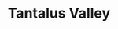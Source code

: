 ---
layout: product
product_id: 1419071094846
id: 1419071094846
title: Tantalus Valley
body_html: >-
  <p>Taken in the Tantalus Valley mountain range in the summer of 2015.</p>

  <p>A co-worker and I ended up going camping up a forestry road in the mountains adjacent to the Tantalus Valley mountain range on a beautiful summer day. The night was full of long conversations, stargazing and gin and juice; the perfect recipe for a great night.</p>

  <p> </p>
vendor: Connell McCarthy
product_type: Photo Print
created_at: 2018-08-22T19:56:08-04:00
handle: tantalus-valley
updated_at: 2022-01-18T10:42:35-05:00
published_at: 2018-08-22T19:38:24-04:00
template_suffix: ""
status: active
published_scope: global
tags: Batch 01, mountain, mountains, Print, sunset
admin_graphql_api_id: gid://shopify/Product/1419071094846
variants:
  - product_id: 1419071094846
    id: 39577230114878
    title: 8x10” / Full Colour
    price: "35.00"
    sku: CM-PP-B1-15-XXS-FC
    position: 1
    inventory_policy: deny
    compare_at_price: null
    fulfillment_service: manual
    inventory_management: null
    option1: 8x10”
    option2: Full Colour
    option3: null
    created_at: 2021-09-01T15:14:41-04:00
    updated_at: 2021-09-01T15:16:33-04:00
    taxable: true
    barcode: ""
    grams: 208
    image_id: 6198879486014
    weight: 0.208
    weight_unit: kg
    inventory_item_id: 41671670759486
    inventory_quantity: 0
    old_inventory_quantity: 0
    requires_shipping: true
    admin_graphql_api_id: gid://shopify/ProductVariant/39577230114878
  - product_id: 1419071094846
    id: 39577230147646
    title: 8x10” / Black & White
    price: "35.00"
    sku: CM-PP-B1-15-XXS-BW
    position: 2
    inventory_policy: deny
    compare_at_price: null
    fulfillment_service: manual
    inventory_management: null
    option1: 8x10”
    option2: Black & White
    option3: null
    created_at: 2021-09-01T15:14:41-04:00
    updated_at: 2021-09-01T15:16:33-04:00
    taxable: true
    barcode: ""
    grams: 208
    image_id: 6198879453246
    weight: 0.208
    weight_unit: kg
    inventory_item_id: 41671670792254
    inventory_quantity: 0
    old_inventory_quantity: 0
    requires_shipping: true
    admin_graphql_api_id: gid://shopify/ProductVariant/39577230147646
  - product_id: 1419071094846
    id: 39577230180414
    title: 8.5x11” / Full Colour
    price: "35.00"
    sku: CM-PP-B1-15-XS-FC
    position: 3
    inventory_policy: deny
    compare_at_price: null
    fulfillment_service: manual
    inventory_management: null
    option1: 8.5x11”
    option2: Full Colour
    option3: null
    created_at: 2021-09-01T15:14:41-04:00
    updated_at: 2021-09-01T15:16:33-04:00
    taxable: true
    barcode: ""
    grams: 208
    image_id: 6198879486014
    weight: 0.208
    weight_unit: kg
    inventory_item_id: 41671670825022
    inventory_quantity: 0
    old_inventory_quantity: 0
    requires_shipping: true
    admin_graphql_api_id: gid://shopify/ProductVariant/39577230180414
  - product_id: 1419071094846
    id: 39577230213182
    title: 8.5x11” / Black & White
    price: "35.00"
    sku: CM-PP-B1-15-XS-BW
    position: 4
    inventory_policy: deny
    compare_at_price: null
    fulfillment_service: manual
    inventory_management: null
    option1: 8.5x11”
    option2: Black & White
    option3: null
    created_at: 2021-09-01T15:14:41-04:00
    updated_at: 2021-09-01T15:16:33-04:00
    taxable: true
    barcode: ""
    grams: 208
    image_id: 6198879453246
    weight: 0.208
    weight_unit: kg
    inventory_item_id: 41671670857790
    inventory_quantity: 0
    old_inventory_quantity: 0
    requires_shipping: true
    admin_graphql_api_id: gid://shopify/ProductVariant/39577230213182
  - product_id: 1419071094846
    id: 39577230245950
    title: 13x19” / Full Colour
    price: "40.00"
    sku: CM-PP-B1-15-S-FC
    position: 5
    inventory_policy: deny
    compare_at_price: null
    fulfillment_service: manual
    inventory_management: null
    option1: 13x19”
    option2: Full Colour
    option3: null
    created_at: 2021-09-01T15:14:41-04:00
    updated_at: 2021-09-01T15:16:33-04:00
    taxable: true
    barcode: ""
    grams: 208
    image_id: 6198879486014
    weight: 0.208
    weight_unit: kg
    inventory_item_id: 41671670890558
    inventory_quantity: 0
    old_inventory_quantity: 0
    requires_shipping: true
    admin_graphql_api_id: gid://shopify/ProductVariant/39577230245950
  - product_id: 1419071094846
    id: 39577230278718
    title: 13x19” / Black & White
    price: "40.00"
    sku: CM-PP-B1-15-S-BW
    position: 6
    inventory_policy: deny
    compare_at_price: null
    fulfillment_service: manual
    inventory_management: null
    option1: 13x19”
    option2: Black & White
    option3: null
    created_at: 2021-09-01T15:14:41-04:00
    updated_at: 2021-09-01T15:16:33-04:00
    taxable: true
    barcode: ""
    grams: 208
    image_id: 6198879453246
    weight: 0.208
    weight_unit: kg
    inventory_item_id: 41671670923326
    inventory_quantity: 0
    old_inventory_quantity: 0
    requires_shipping: true
    admin_graphql_api_id: gid://shopify/ProductVariant/39577230278718
  - product_id: 1419071094846
    id: 39577230311486
    title: 16x20” / Full Colour
    price: "50.00"
    sku: CM-PP-B1-15-M-FC
    position: 7
    inventory_policy: deny
    compare_at_price: null
    fulfillment_service: manual
    inventory_management: null
    option1: 16x20”
    option2: Full Colour
    option3: null
    created_at: 2021-09-01T15:14:41-04:00
    updated_at: 2021-09-01T15:16:33-04:00
    taxable: true
    barcode: ""
    grams: 208
    image_id: 6198879486014
    weight: 0.208
    weight_unit: kg
    inventory_item_id: 41671670956094
    inventory_quantity: 0
    old_inventory_quantity: 0
    requires_shipping: true
    admin_graphql_api_id: gid://shopify/ProductVariant/39577230311486
  - product_id: 1419071094846
    id: 39577230344254
    title: 16x20” / Black & White
    price: "50.00"
    sku: CM-PP-B1-15-M-BW
    position: 8
    inventory_policy: deny
    compare_at_price: null
    fulfillment_service: manual
    inventory_management: null
    option1: 16x20”
    option2: Black & White
    option3: null
    created_at: 2021-09-01T15:14:41-04:00
    updated_at: 2021-09-01T15:16:33-04:00
    taxable: true
    barcode: ""
    grams: 208
    image_id: 6198879453246
    weight: 0.208
    weight_unit: kg
    inventory_item_id: 41671670988862
    inventory_quantity: 0
    old_inventory_quantity: 0
    requires_shipping: true
    admin_graphql_api_id: gid://shopify/ProductVariant/39577230344254
  - product_id: 1419071094846
    id: 39577230377022
    title: 20x24” / Full Colour
    price: "60.00"
    sku: CM-PP-B1-15-L-FC
    position: 9
    inventory_policy: deny
    compare_at_price: null
    fulfillment_service: manual
    inventory_management: null
    option1: 20x24”
    option2: Full Colour
    option3: null
    created_at: 2021-09-01T15:14:41-04:00
    updated_at: 2021-09-01T15:16:33-04:00
    taxable: true
    barcode: ""
    grams: 208
    image_id: 6198879486014
    weight: 0.208
    weight_unit: kg
    inventory_item_id: 41671671021630
    inventory_quantity: 0
    old_inventory_quantity: 0
    requires_shipping: true
    admin_graphql_api_id: gid://shopify/ProductVariant/39577230377022
  - product_id: 1419071094846
    id: 39577230409790
    title: 20x24” / Black & White
    price: "60.00"
    sku: CM-PP-B1-15-L-BW
    position: 10
    inventory_policy: deny
    compare_at_price: null
    fulfillment_service: manual
    inventory_management: null
    option1: 20x24”
    option2: Black & White
    option3: null
    created_at: 2021-09-01T15:14:41-04:00
    updated_at: 2021-09-01T15:16:33-04:00
    taxable: true
    barcode: ""
    grams: 208
    image_id: 6198879453246
    weight: 0.208
    weight_unit: kg
    inventory_item_id: 41671671054398
    inventory_quantity: 0
    old_inventory_quantity: 0
    requires_shipping: true
    admin_graphql_api_id: gid://shopify/ProductVariant/39577230409790
  - product_id: 1419071094846
    id: 39577230442558
    title: 20x30” / Full Colour
    price: "70.00"
    sku: CM-PP-B1-15-XL-FC
    position: 11
    inventory_policy: deny
    compare_at_price: null
    fulfillment_service: manual
    inventory_management: null
    option1: 20x30”
    option2: Full Colour
    option3: null
    created_at: 2021-09-01T15:14:41-04:00
    updated_at: 2021-09-01T15:16:33-04:00
    taxable: true
    barcode: ""
    grams: 208
    image_id: 6198879486014
    weight: 0.208
    weight_unit: kg
    inventory_item_id: 41671671087166
    inventory_quantity: 0
    old_inventory_quantity: 0
    requires_shipping: true
    admin_graphql_api_id: gid://shopify/ProductVariant/39577230442558
  - product_id: 1419071094846
    id: 39577230475326
    title: 20x30” / Black & White
    price: "70.00"
    sku: CM-PP-B1-15-XL-BW
    position: 12
    inventory_policy: deny
    compare_at_price: null
    fulfillment_service: manual
    inventory_management: null
    option1: 20x30”
    option2: Black & White
    option3: null
    created_at: 2021-09-01T15:14:41-04:00
    updated_at: 2021-09-01T15:16:33-04:00
    taxable: true
    barcode: ""
    grams: 208
    image_id: 6198879453246
    weight: 0.208
    weight_unit: kg
    inventory_item_id: 41671671119934
    inventory_quantity: 0
    old_inventory_quantity: 0
    requires_shipping: true
    admin_graphql_api_id: gid://shopify/ProductVariant/39577230475326
  - product_id: 1419071094846
    id: 39577230508094
    title: 24x36” / Full Colour
    price: "90.00"
    sku: CM-PP-B1-15-XXL-FC
    position: 13
    inventory_policy: deny
    compare_at_price: null
    fulfillment_service: manual
    inventory_management: null
    option1: 24x36”
    option2: Full Colour
    option3: null
    created_at: 2021-09-01T15:14:41-04:00
    updated_at: 2021-09-01T15:16:33-04:00
    taxable: true
    barcode: ""
    grams: 208
    image_id: 6198879486014
    weight: 0.208
    weight_unit: kg
    inventory_item_id: 41671671152702
    inventory_quantity: 0
    old_inventory_quantity: 0
    requires_shipping: true
    admin_graphql_api_id: gid://shopify/ProductVariant/39577230508094
  - product_id: 1419071094846
    id: 39577230540862
    title: 24x36” / Black & White
    price: "90.00"
    sku: CM-PP-B1-15-XXL-BW
    position: 14
    inventory_policy: deny
    compare_at_price: null
    fulfillment_service: manual
    inventory_management: null
    option1: 24x36”
    option2: Black & White
    option3: null
    created_at: 2021-09-01T15:14:41-04:00
    updated_at: 2021-09-01T15:16:33-04:00
    taxable: true
    barcode: ""
    grams: 208
    image_id: 6198879453246
    weight: 0.208
    weight_unit: kg
    inventory_item_id: 41671671185470
    inventory_quantity: 0
    old_inventory_quantity: 0
    requires_shipping: true
    admin_graphql_api_id: gid://shopify/ProductVariant/39577230540862
  - product_id: 1419071094846
    id: 39577230573630
    title: 30x40” / Full Colour
    price: "100.00"
    sku: CM-PP-B1-15-XXXL-FC
    position: 15
    inventory_policy: deny
    compare_at_price: null
    fulfillment_service: manual
    inventory_management: null
    option1: 30x40”
    option2: Full Colour
    option3: null
    created_at: 2021-09-01T15:14:41-04:00
    updated_at: 2021-09-01T15:16:33-04:00
    taxable: true
    barcode: ""
    grams: 208
    image_id: 6198879486014
    weight: 0.208
    weight_unit: kg
    inventory_item_id: 41671671218238
    inventory_quantity: 0
    old_inventory_quantity: 0
    requires_shipping: true
    admin_graphql_api_id: gid://shopify/ProductVariant/39577230573630
  - product_id: 1419071094846
    id: 39577230606398
    title: 30x40” / Black & White
    price: "100.00"
    sku: CM-PP-B1-15-XXXL-BW
    position: 16
    inventory_policy: deny
    compare_at_price: null
    fulfillment_service: manual
    inventory_management: null
    option1: 30x40”
    option2: Black & White
    option3: null
    created_at: 2021-09-01T15:14:41-04:00
    updated_at: 2021-09-01T15:16:33-04:00
    taxable: true
    barcode: ""
    grams: 208
    image_id: 6198879453246
    weight: 0.208
    weight_unit: kg
    inventory_item_id: 41671671251006
    inventory_quantity: 0
    old_inventory_quantity: 0
    requires_shipping: true
    admin_graphql_api_id: gid://shopify/ProductVariant/39577230606398
options:
  - product_id: 1419071094846
    id: 1948210921534
    name: Size
    position: 1
    values:
      - 8x10”
      - 8.5x11”
      - 13x19”
      - 16x20”
      - 20x24”
      - 20x30”
      - 24x36”
      - 30x40”
  - product_id: 1419071094846
    id: 8590055440446
    name: Color
    position: 2
    values:
      - Full Colour
      - Black & White
images:
  - product_id: 1419071094846
    id: 6198879486014
    position: 1
    created_at: 2019-03-04T19:57:21-05:00
    updated_at: 2019-10-20T18:44:16-04:00
    alt: null
    width: 1000
    height: 1500
    src: https://cdn.shopify.com/s/files/1/1624/2355/products/CM---Tantalus-Valley-_Product-Mockup-2019.jpg?v=1571611456
    variant_ids:
      - 39577230114878
      - 39577230180414
      - 39577230245950
      - 39577230311486
      - 39577230377022
      - 39577230442558
      - 39577230508094
      - 39577230573630
    admin_graphql_api_id: gid://shopify/ProductImage/6198879486014
  - product_id: 1419071094846
    id: 6198879453246
    position: 2
    created_at: 2019-03-04T19:57:20-05:00
    updated_at: 2019-10-20T18:44:16-04:00
    alt: null
    width: 1000
    height: 1500
    src: https://cdn.shopify.com/s/files/1/1624/2355/products/CM---Tantalus-Valley-_Product-Mockup-2019_-B_W.jpg?v=1571611456
    variant_ids:
      - 39577230147646
      - 39577230213182
      - 39577230278718
      - 39577230344254
      - 39577230409790
      - 39577230475326
      - 39577230540862
      - 39577230606398
    admin_graphql_api_id: gid://shopify/ProductImage/6198879453246
  - product_id: 1419071094846
    id: 28230363971646
    position: 3
    created_at: 2021-05-04T21:03:46-04:00
    updated_at: 2021-05-04T21:03:46-04:00
    alt: null
    width: 2000
    height: 1800
    src: https://cdn.shopify.com/s/files/1/1624/2355/products/PAR_02_0001_75045f1c-e62b-455e-87d4-46938dfc72d1.png?v=1620176626
    variant_ids: []
    admin_graphql_api_id: gid://shopify/ProductImage/28230363971646
image:
  product_id: 1419071094846
  id: 6198879486014
  position: 1
  created_at: 2019-03-04T19:57:21-05:00
  updated_at: 2019-10-20T18:44:16-04:00
  alt: null
  width: 1000
  height: 1500
  src: https://cdn.shopify.com/s/files/1/1624/2355/products/CM---Tantalus-Valley-_Product-Mockup-2019.jpg?v=1571611456
  variant_ids:
    - 39577230114878
    - 39577230180414
    - 39577230245950
    - 39577230311486
    - 39577230377022
    - 39577230442558
    - 39577230508094
    - 39577230573630
  admin_graphql_api_id: gid://shopify/ProductImage/6198879486014

---
